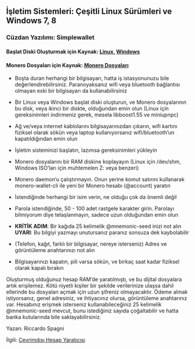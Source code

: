 ## İşletim Sistemleri:  Çeşitli Linux Sürümleri ve Windows 7, 8

### Cüzdan Yazılımı:  Simplewallet

#### Başlat Diski Oluşturmak için Kaynak:  [Linux](http://www.pendrivelinux.com/),       [Windows](https://www.microsoft.com/en-us/download/windows-usb-dvd-download-tool)

#### Monero Dosyaları için Kaynak:  [Monero Dosyaları](https://getmonero.org/downloads/)

- Boşta duran herhangi bir bilgisayarı, hatta iş istasyonunuzu bile değerlendirebilirsiniz. Paranoyaksanız wifi veya bluetooth bağlantısı olmayan eski bir bilgisayarı da kullanabilirsiniz

- Bir Linux veya Windows başlat diski oluşturun, ve Monero dosyalarının bu disk, veya ikinci bir diskte, olduğundan emin olun (Linux için gereksinimleri indirmeniz gerek, mesela libboost1.55 ve miniupnpc)

- Ağ ve/veya internet kablolarını bilgisayarınızdan çıkarın, wifi kartını fiziksel olarak sökün veya laptop kullanıyorsanız wifi/bluetooth’un kapatıldığından emin olun

- İşletim sisteminizi başlatın, lazımsa gereksinimleri yükleyin

- Monero dosyalarını bir RAM diskine koplayayın (Linux için /dev/shm, Windows ISO’ları için muhtemelen Z: veya benzeri)

- Monero daemon’u çalıştırmayın. Onun yerine komut satırını kullanarak  monero-wallet-cli ile yeni bir Monero hesabı (@account) yaratın

- İstendiğinde herhangi bir isim verin, ne olduğu çok da önemli değil

- Parola istendiğinde, 50 - 100 adet rastgele karakter girin. Parolayı bilmiyorum diye telaşlanmayın, sadece uzun olduğundan emin olun

- **KRİTİK ADIM**: Bir kağıda 25 kelimelik @mnemonic-seed inizi not alın
**UYARI**:  Bu bilgiyi yazmayı unutursanız paranız sonsuza dek kaybolabilir

- (Telefon, kağıt, farklı bir bilgisayar, nereye isterseniz)  Adres ve görüntüleme anahtarınızı not alın

- Bilgisayarınızı kapatın, pili varsa sökün, ve birkaç saat kadar fiziksel olarak kapalı bırakın

Oluşturmuş olduğunuz hesap RAM’de yaratılmıştı, ve bu dijital dosyalara artık erişilemez. Kötü niyetli kişiler bir şekilde verilerinize ulaşsa dahil ellerinde bu dosyaları açmak için uzun şifreniz olmayacaktır. Ödeme almak istiyorsanız, genel adresiniz, ve ihtiyacınız olursa, görüntüleme anahtarınız var. Hesabınız erişmek isterseniz kullanabileceğiniz 25 kelimelik @mnemonic-seed mevcut, bunu istediğiniz sayıda çoğaltabilir ve hatta banka kutularında bile saklayabilirsiniz.

Yazan:  Riccardo Spagni

İlgili:  [Çevrimdışı Hesap Yaratıcısı](http://moneroaddress.org/)
